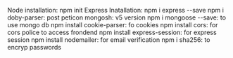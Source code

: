 Node installation: npm init
Express Inatallation: npm i express --save
npm i doby-parser: post peticon 
mongosh: v5 version
npm i mongoose --save: to use mongo db
npm install cookie-parser: fo cookies
npm install cors: for cors police to access frondend
npm install express-session: for express session
npm install nodemailer: for email verification
npm i sha256: to encryp passwords